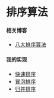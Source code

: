 # 排序算法

#### 相关博客

-	[八大排序算法](http://blog.csdn.net/hguisu/article/details/7776068/) 

#### 我的实现

-	[快速排序](https://github.com/guanjunjian/Interview-Summary/blob/master/notes/algorithms/%E5%BF%AB%E9%80%9F%E6%8E%92%E5%BA%8F.md)
-	[冒泡排序](https://github.com/guanjunjian/Interview-Summary/blob/master/notes/algorithms/%E5%86%92%E6%B3%A1%E6%8E%92%E5%BA%8F.md)
-	[归并排序](https://github.com/guanjunjian/Interview-Summary/blob/master/notes/algorithms/%E5%BD%92%E5%B9%B6%E6%8E%92%E5%BA%8F.md)